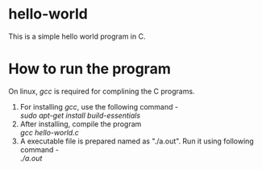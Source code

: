 hello-world
===========

This is a simple hello world program in C.  

How to run the program
======================

On linux, *gcc* is required for complining the C programs.  
1. For installing *gcc*, use the following command -   
	*sudo apt-get install build-essentials*  
2. After installing, compile the program  
   	*gcc hello-world.c*  
3. A executable file is prepared named as "./a.out". Run it using following command -   
   	*./a.out*
